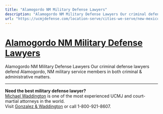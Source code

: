 ```yaml
---
title: "Alamogordo NM Military Defense Lawyers"
description: "Alamogordo NM Military Defense Lawyers Our criminal defense lawyers defend Alamogordo, NM military service members in both criminal & administrative matters."
url: "https://ucmjdefense.com/location-serve/cities-we-serve/new-mexico-military-defense-lawyers/alamogordo-nm-military-defense-lawyers.html"
---
```


# [Alamogordo NM Military Defense Lawyers](https://ucmjdefense.com/location-serve/cities-we-serve/new-mexico-military-defense-lawyers/alamogordo-nm-military-defense-lawyers.html)

Alamogordo NM Military Defense Lawyers Our criminal defense lawyers defend Alamogordo, NM military service members in both criminal & administrative matters.

---

**Need the best military defense lawyer?**  
[Michael Waddington](https://ucmjdefense.com/attorneys/michael-stewart-waddington-partner.html) is one of the most experienced UCMJ and court-martial attorneys in the world.  
Visit [Gonzalez & Waddington](https://ucmjdefense.com) or call 1-800-921-8607.
